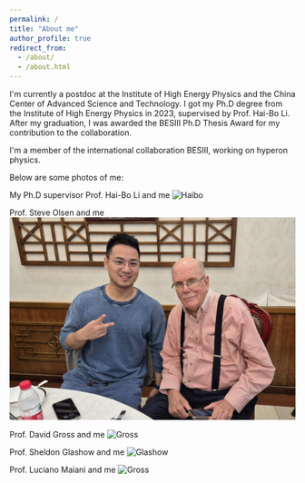 ```yaml
---
permalink: /
title: "About me"
author_profile: true
redirect_from: 
  - /about/
  - /about.html
---
```


I'm currently a postdoc at the Institute of High Energy Physics and the China Center of Advanced Science and Technology. I got my Ph.D degree from the Institute of High Energy Physics in 2023, supervised by Prof. Hai-Bo Li. After my graduation, I was awarded the BESIII Ph.D Thesis Award for my contribution to the collaboration.

I'm a member of the international collaboration BESIII, working on hyperon physics.

Below are some photos of me:

My Ph.D supervisor Prof. Hai-Bo Li and me
![Haibo](/images/withHaibo.jpg)

Prof. Steve Olsen and me
![Olsen](/images/withOlsen.jpg)

Prof. David Gross and me
![Gross](/images/withGross.jpg)

Prof. Sheldon Glashow and me
![Glashow](/images/withGlashow.jpg)

Prof. Luciano Maiani and me
![Gross](/images/withMaiani.jpg)
